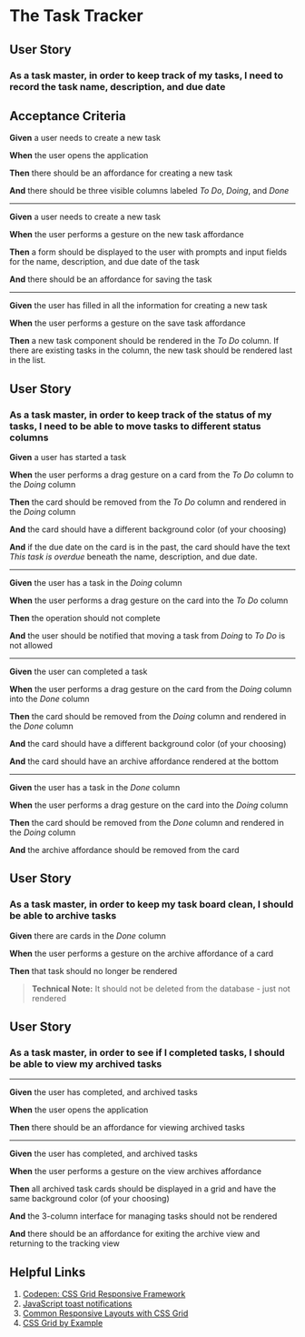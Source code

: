 # The Task Tracker

## User Story

### **As a task master, in order to keep track of my tasks, I need to record the task name, description, and due date**

## Acceptance Criteria

**Given** a user needs to create a new task

**When** the user opens the application

**Then** there should be an affordance for creating a new task

**And** there should be three visible columns labeled _To Do_, _Doing_, and _Done_

---

**Given** a user needs to create a new task

**When** the user performs a gesture on the new task affordance

**Then** a form should be displayed to the user with prompts and input fields for the name, description, and due date of the task

**And** there should be an affordance for saving the task

---

**Given** the user has filled in all the information for creating a new task

**When** the user performs a gesture on the save task affordance

**Then** a new task component should be rendered in the _To Do_ column. If there are existing tasks in the column, the new task should be rendered last in the list.

## User Story

### **As a task master, in order to keep track of the status of my tasks, I need to be able to move tasks to different status columns**


**Given** a user has started a task

**When** the user performs a drag gesture on a card from the _To Do_ column to the _Doing_ column

**Then** the card should be removed from the _To Do_ column and rendered in the _Doing_ column

**And** the card should have a different background color (of your choosing)

**And** if the due date on the card is in the past, the card should have the text _This task is overdue_ beneath the name, description, and due date.

---

**Given** the user has a task in the _Doing_ column

**When** the user performs a drag gesture on the card into the _To Do_ column

**Then** the operation should not complete

**And** the user should be notified that moving a task from _Doing_ to _To Do_ is not allowed

---

**Given** the user can completed a task

**When** the user performs a drag gesture on the card from the _Doing_ column into the _Done_ column

**Then** the card should be removed from the _Doing_ column and rendered in the _Done_ column

**And** the card should have a different background color (of your choosing)

**And** the card should have an archive affordance rendered at the bottom

---

**Given** the user has a task in the _Done_ column

**When** the user performs a drag gesture on the card into the _Doing_ column

**Then** the card should be removed from the _Done_ column and rendered in the _Doing_ column

**And** the archive affordance should be removed from the card

## User Story

### **As a task master, in order to keep my task board clean, I should be able to archive tasks**

**Given** there are cards in the _Done_ column

**When** the user performs a gesture on the archive affordance of a card

**Then** that task should no longer be rendered

> **Technical Note:** It should not be deleted from the database - just not rendered

## User Story

### **As a task master, in order to see if I completed tasks, I should be able to view my archived tasks**

---

**Given** the user has completed, and archived tasks

**When** the user opens the application

**Then** there should be an affordance for viewing archived tasks

---

**Given** the user has completed, and archived tasks

**When** the user performs a gesture on the view archives affordance

**Then** all archived task cards should be displayed in a grid and have the same background color (of your choosing)

**And** the 3-column interface for managing tasks should not be rendered

**And** there should be an affordance for exiting the archive view and returning to the tracking view

## Helpful Links

1. [Codepen: CSS Grid Responsive Framework](https://codepen.io/justincavery/pen/PjYEjN)
1. [JavaScript toast notifications](https://github.com/jaredreich/notie)
1. [Common Responsive Layouts with CSS Grid ](https://medium.com/samsung-internet-dev/common-responsive-layouts-with-css-grid-and-some-without-245a862f48df)
1. [CSS Grid by Example](https://gridbyexample.com/examples/)